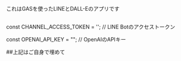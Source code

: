 これはGASを使ったLINEとDALL-Eのアプリです

##
const CHANNEL_ACCESS_TOKEN = ''; // LINE Botのアクセストークン

const OPENAI_API_KEY = ""; // OpenAIのAPIキー　

##上記はご自身で埋めて


